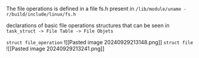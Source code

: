 The file operations is defined in a file fs.h present in `/lib/module/uname -r/build/include/linux/fs.h`

declarations of basic file operations structures that can be seen in `task_struct -> File Table -> File Objets`

`struct file_operation`
![[Pasted image 20240929213148.png]]
`struct file` 
![[Pasted image 20240929213241.png]]
